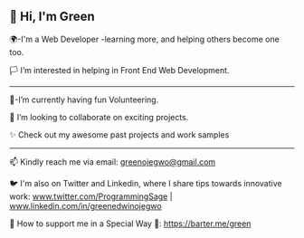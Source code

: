 <h2 font-style="Verdana">👋 Hi, I'm Green</h2>

🌍-I'm a Web Developer -learning more, and helping others become one too.

🏳️ I’m interested in helping in Front End Web Development.

<hr>

🤗-I’m currently having fun Volunteering.

💞️ I’m looking to collaborate on exciting projects.

✨ Check out my awesome past projects and work samples 

<hr>

📫 Kindly reach me via email: greenojegwo@gmail.com
                          
🐦 I'm also on Twitter and Linkedin, where I share tips towards innovative work: www.twitter.com/ProgrammingSage | www.linkedin.com/in/greenedwinojegwo

💝 How to support me in a Special Way 🦋: https://barter.me/green

